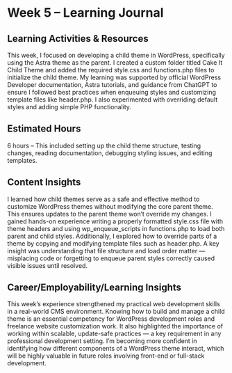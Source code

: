 # Week 5 – Learning Journal

## Learning Activities & Resources
This week, I focused on developing a child theme in WordPress, specifically using the Astra theme as the parent. I created a custom folder titled Cake It Child Theme and added the required style.css and functions.php files to initialize the child theme. My learning was supported by official WordPress Developer documentation, Astra tutorials, and guidance from ChatGPT to ensure I followed best practices when enqueuing styles and customizing template files like header.php. I also experimented with overriding default styles and adding simple PHP functionality.
## Estimated Hours
6 hours – This included setting up the child theme structure, testing changes, reading documentation, debugging styling issues, and editing templates.


## Content Insights
I learned how child themes serve as a safe and effective method to customize WordPress themes without modifying the core parent theme. This ensures updates to the parent theme won’t override my changes. I gained hands-on experience writing a properly formatted style.css file with theme headers and using wp_enqueue_scripts in functions.php to load both parent and child styles. Additionally, I explored how to override parts of a theme by copying and modifying template files such as header.php. A key insight was understanding that file structure and load order matter — misplacing code or forgetting to enqueue parent styles correctly caused visible issues until resolved.

## Career/Employability/Learning Insights
This week’s experience strengthened my practical web development skills in a real-world CMS environment. Knowing how to build and manage a child theme is an essential competency for WordPress development roles and freelance website customization work. It also highlighted the importance of working within scalable, update-safe practices — a key requirement in any professional development setting. I’m becoming more confident in identifying how different components of a WordPress theme interact, which will be highly valuable in future roles involving front-end or full-stack development.

